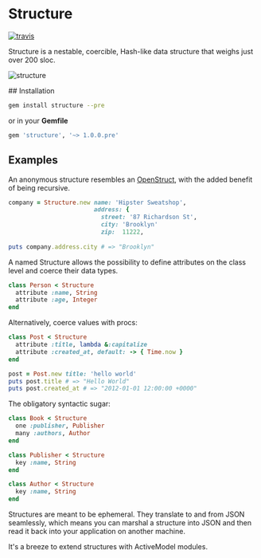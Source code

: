 # Structure

[![travis][1]][2]

Structure is a nestable, coercible, Hash-like data structure that weighs just
over 200 sloc.

![structure][3]

## Installation

```bash
gem install structure --pre
```

or in your **Gemfile**

```ruby
gem 'structure', '~> 1.0.0.pre'
```

## Examples

An anonymous structure resembles an [OpenStruct][4], with the added benefit of being recursive.

```ruby
company = Structure.new name: 'Hipster Sweatshop',
                        address: {
                          street: '87 Richardson St',
                          city: 'Brooklyn'
                          zip:  11222,
                          
puts company.address.city # => "Brooklyn"
```

A named Structure allows the possibility to define attributes on the class
level and coerce their data types.

```ruby
class Person < Structure
  attribute :name, String
  attribute :age, Integer
end
```

Alternatively, coerce values with procs:

```ruby
class Post < Structure
  attribute :title, lambda &:capitalize
  attribute :created_at, default: -> { Time.now }
end

post = Post.new title: 'hello world'
puts post.title # => "Hello World"
puts post.created_at # => "2012-01-01 12:00:00 +0000"
```

The obligatory syntactic sugar:

```ruby
class Book < Structure
  one :publisher, Publisher
  many :authors, Author
end

class Publisher < Structure
  key :name, String
end

class Author < Structure
  key :name, String
end
```

Structures are meant to be ephemeral. They translate to and from JSON
seamlessly, which means you can marshal a structure into JSON and then read it
back into your application on another machine.

It's a breeze to extend structures with ActiveModel modules.

[1]: https://secure.travis-ci.org/hakanensari/structure.png
[2]: http://travis-ci.org/hakanensari/structure
[3]: http://f.cl.ly/items/2u2v0e3k2I3w1A0y2e25/ruby.png
[4]: http://ruby-doc.org/stdlib-1.9.3/libdoc/ostruct/rdoc/OpenStruct.html
